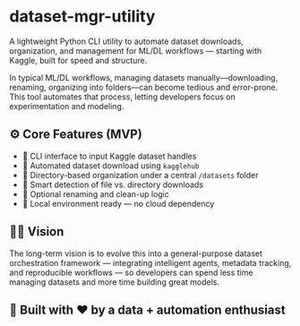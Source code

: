 # dataset-mgr-utility
A lightweight Python CLI utility to automate dataset downloads, organization, and management for ML/DL workflows — starting with Kaggle, built for speed and structure.

In typical ML/DL workflows, managing datasets manually—downloading, renaming, organizing into folders—can become tedious and error-prone. This tool automates that process, letting developers focus on experimentation and modeling.

## ⚙️ Core Features (MVP)

- 🔹 CLI interface to input Kaggle dataset handles  
- 🔹 Automated dataset download using `kagglehub`  
- 🔹 Directory-based organization under a central `/datasets` folder  
- 🔹 Smart detection of file vs. directory downloads  
- 🔹 Optional renaming and clean-up logic  
- 🔹 Local environment ready — no cloud dependency


## 🧗‍♂️ Vision

The long-term vision is to evolve this into a general-purpose dataset orchestration framework — integrating intelligent agents, metadata tracking, and reproducible workflows — so developers can spend less time managing datasets and more time building great models.



## 🤖 Built with ❤️ by a data + automation enthusiast
